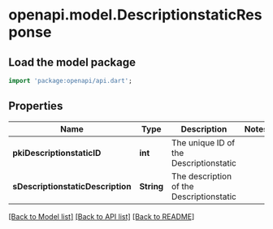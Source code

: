 # openapi.model.DescriptionstaticResponse

## Load the model package
```dart
import 'package:openapi/api.dart';
```

## Properties
Name | Type | Description | Notes
------------ | ------------- | ------------- | -------------
**pkiDescriptionstaticID** | **int** | The unique ID of the Descriptionstatic | 
**sDescriptionstaticDescription** | **String** | The description of the Descriptionstatic | 

[[Back to Model list]](../README.md#documentation-for-models) [[Back to API list]](../README.md#documentation-for-api-endpoints) [[Back to README]](../README.md)


